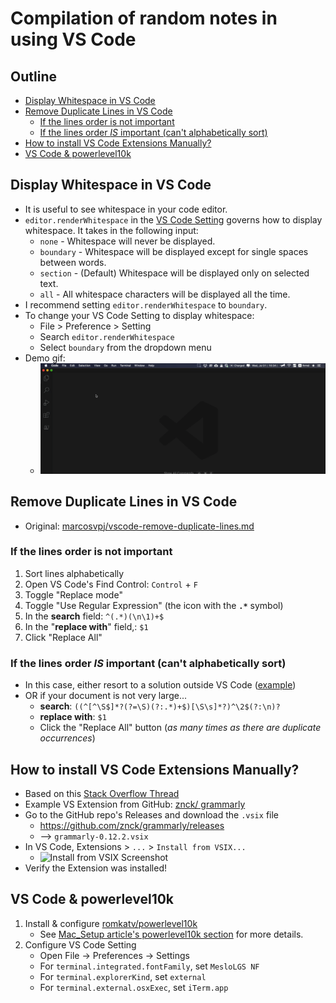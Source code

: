 # Compilation of random notes in using VS Code

## Outline <!-- omit in toc -->
<!-- markdownlint-disable MD007 -->
* [Display Whitespace in VS Code](#display-whitespace-in-vs-code)
* [Remove Duplicate Lines in VS Code](#remove-duplicate-lines-in-vs-code)
  * [If the lines order is not important](#if-the-lines-order-is-not-important)
  * [If the lines order *IS* important (can't alphabetically sort)](#if-the-lines-order-is-important-cant-alphabetically-sort)
* [How to install VS Code Extensions Manually?](#how-to-install-vs-code-extensions-manually)
* [VS Code & powerlevel10k](#vs-code--powerlevel10k)
<!-- markdownlint-enable MD007 -->

## Display Whitespace in VS Code
* It is useful to see whitespace in your code editor.
* `editor.renderWhitespace` in the [VS Code Setting](https://code.visualstudio.com/docs/getstarted/settings) governs how to display whitespace. It takes in the following input:
  * `none` - Whitespace will never be displayed.
  * `boundary` - Whitespace will be displayed except for single spaces between words.
  * `section` - (Default) Whitespace will be displayed only on selected text.
  * `all` - All whitespace characters will be displayed all the time.
* I recommend setting `editor.renderWhitespace` to `boundary`.
* To change your VS Code Setting to display whitespace:
  * File > Preference > Setting
  * Search `editor.renderWhitespace`
  * Select `boundary` from the dropdown menu
* Demo gif:
  * ![vscode_whitespace_setting.gif](../img/vscode_whitespace_setting.gif)

## Remove Duplicate Lines in VS Code
* Original: [marcosvpj/vscode-remove-duplicate-lines.md](https://gist.github.com/marcosvpj/f04116e5443284ccb5f14f3c443a2d0d)

### If the lines order is not important
1. Sort lines alphabetically
2. Open VS Code's Find Control: `Control` + `F`
3. Toggle "Replace mode"
4. Toggle "Use Regular Expression" (the icon with the **`.*`** symbol)
5. In the **search** field: `^(.*)(\n\1)+$`
6. In the "**replace with**" field,: `$1`
7. Click "Replace All"

### If the lines order *IS* important (can't alphabetically sort)
* In this case, either resort to a solution outside VS Code ([example](https://stackoverflow.com/q/11532157/3258851))
* OR if your document is not very large...
  * **search**: `((^[^\S$]*?(?=\S)(?:.*)+$)[\S\s]*?)^\2$(?:\n)?`
  * **replace with**: `$1`
  * Click the "Replace All" button (*as many times as there are duplicate occurrences*)

## How to install VS Code Extensions Manually?
* Based on this [Stack Overflow Thread](https://stackoverflow.com/questions/42017617/how-to-install-vs-code-extension-manually)
* Example VS Extension from GitHub: [znck/ grammarly](https://github.com/znck/grammarly)
* Go to the GitHub repo's Releases and download the `.vsix` file
  * <https://github.com/znck/grammarly/releases>
  * --> `grammarly-0.12.2.vsix`
* In VS Code, Extensions > `...` > `Install from VSIX...`
  * ![Install from VSIX Screenshot](https://i.stack.imgur.com/nPF49.png)
* Verify the Extension was installed!

## VS Code & powerlevel10k
1. Install & configure [romkatv/powerlevel10k](https://github.com/romkatv/powerlevel10k)
    * See [Mac_Setup article's powerlevel10k section](../Mac_Setup.md#powerlevel10k---a-zsh-theme) for more details.
2. Configure VS Code Setting
    * Open File → Preferences → Settings
    * For `terminal.integrated.fontFamily`, set `MesloLGS NF`
    * For `terminal.explorerKind`, set `external`
    * For `terminal.external.osxExec`, set `iTerm.app`
